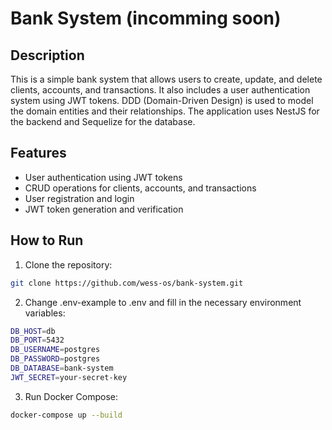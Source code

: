 # Bank System (incomming soon)

## Description

This is a simple bank system that allows users to create, update, and delete clients, accounts, and transactions. It also includes a user authentication system using JWT tokens. DDD (Domain-Driven Design) is used to model the domain entities and their relationships. The application uses NestJS for the backend and Sequelize for the database.

## Features

- User authentication using JWT tokens
- CRUD operations for clients, accounts, and transactions
- User registration and login
- JWT token generation and verification

## How to Run

1. Clone the repository:

```bash
git clone https://github.com/wess-os/bank-system.git
```

2. Change .env-example to .env and fill in the necessary environment variables:

```bash
DB_HOST=db
DB_PORT=5432
DB_USERNAME=postgres
DB_PASSWORD=postgres
DB_DATABASE=bank-system
JWT_SECRET=your-secret-key
```

3. Run Docker Compose:

```bash
docker-compose up --build
```